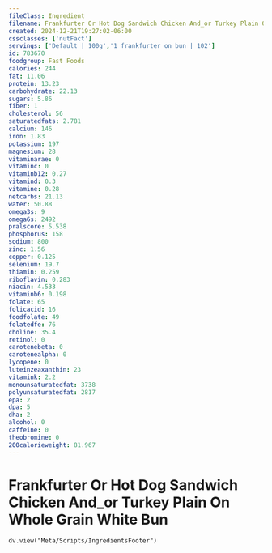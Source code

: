 ```yaml
---
fileClass: Ingredient
filename: Frankfurter Or Hot Dog Sandwich Chicken And_or Turkey Plain On Whole Grain White Bun
created: 2024-12-21T19:27:02-06:00
cssclasses: ['nutFact']
servings: ['Default | 100g','1 frankfurter on bun | 102']
id: 783670
foodgroup: Fast Foods
calories: 244
fat: 11.06
protein: 13.23
carbohydrate: 22.13
sugars: 5.86
fiber: 1
cholesterol: 56
saturatedfats: 2.781
calcium: 146
iron: 1.83
potassium: 197
magnesium: 28
vitaminarae: 0
vitaminc: 0
vitaminb12: 0.27
vitamind: 0.3
vitamine: 0.28
netcarbs: 21.13
water: 50.88
omega3s: 9
omega6s: 2492
pralscore: 5.538
phosphorus: 158
sodium: 800
zinc: 1.56
copper: 0.125
selenium: 19.7
thiamin: 0.259
riboflavin: 0.283
niacin: 4.533
vitaminb6: 0.198
folate: 65
folicacid: 16
foodfolate: 49
folatedfe: 76
choline: 35.4
retinol: 0
carotenebeta: 0
carotenealpha: 0
lycopene: 0
luteinzeaxanthin: 23
vitamink: 2.2
monounsaturatedfat: 3738
polyunsaturatedfat: 2817
epa: 2
dpa: 5
dha: 2
alcohol: 0
caffeine: 0
theobromine: 0
200calorieweight: 81.967
---
```


# Frankfurter Or Hot Dog Sandwich Chicken And_or Turkey Plain On Whole Grain White Bun

```dataviewjs
dv.view("Meta/Scripts/IngredientsFooter")
```